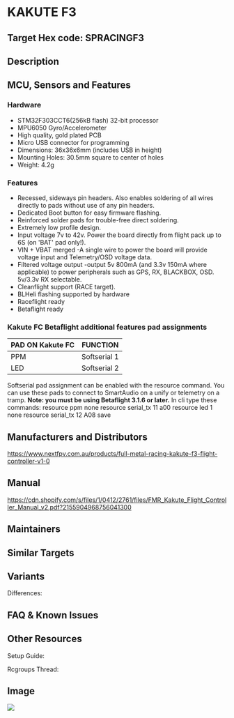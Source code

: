 # KAKUTE F3

## Target Hex code: SPRACINGF3

## Description

## MCU, Sensors and Features

### Hardware

- STM32F303CCT6(256kB flash) 32-bit processor
- MPU6050 Gyro/Accelerometer
- High quality, gold plated PCB
- Micro USB connector for programming
- Dimensions: 36x36x6mm (includes USB in height)
- Mounting Holes: 30.5mm square to center of holes
- Weight: 4.2g

### Features

- Recessed, sideways pin headers. Also enables soldering of all wires directly to pads without use of any pin headers.
- Dedicated Boot button for easy firmware flashing.
- Reinforced solder pads for trouble-free direct soldering.
- Extremely low profile design.
- Input voltage 7v to 42v. Power the board directly from flight pack up to 6S (on 'BAT' pad only!).
- VIN + VBAT merged -A single wire to power the board will provide voltage input and Telemetry/OSD voltage data.
- Filtered voltage output -output 5v 800mA (and 3.3v 150mA where applicable) to power peripherals such as GPS, RX, BLACKBOX, OSD. 5v/3.3v RX selectable.
- Cleanflight support (RACE target).
- BLHeli flashing supported by hardware
- Raceflight ready
- Betaflight ready

### Kakute FC Betaflight additional features pad assignments

| PAD ON Kakute FC | FUNCTION     |
| ---------------- | ------------ |
| PPM              | Softserial 1 |
| LED              | Softserial 2 |

Softserial pad assignment can be enabled with the resource command.
You can use these pads to connect to SmartAudio on a unify or telemetry on a tramp.
**Note: you must be using Betaflight 3.1.6 or later.**
In cli type these commands:
resource ppm none
resource serial_tx 11 a00
resource led 1 none
resource serial_tx 12 A08
save

## Manufacturers and Distributors

https://www.nextfpv.com.au/products/full-metal-racing-kakute-f3-flight-controller-v1-0

## Manual

https://cdn.shopify.com/s/files/1/0412/2761/files/FMR_Kakute_Flight_Controller_Manual_v2.pdf?2155904968756041300

## Maintainers

## Similar Targets

## Variants

Differences:

## FAQ & Known Issues

## Other Resources

Setup Guide:

Rcgroups Thread:

## Image

![](http://www.fpvwarehouse.com.au/image/cache/product_images/fmr/kakute/KAKUTE-BOT_large-1008x800.png)
